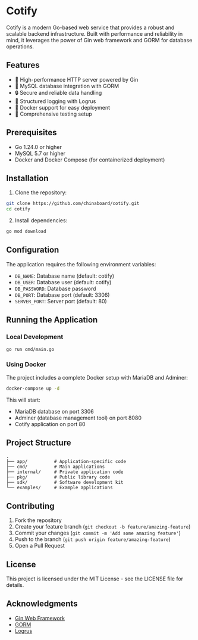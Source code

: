 # Cotify

Cotify is a modern Go-based web service that provides a robust and scalable backend infrastructure. Built with performance and reliability in mind, it leverages the power of Gin web framework and GORM for database operations.

## Features

- 🚀 High-performance HTTP server powered by Gin
- 💾 MySQL database integration with GORM
- 🔒 Secure and reliable data handling
- 📝 Structured logging with Logrus
- 🐳 Docker support for easy deployment
- 🧪 Comprehensive testing setup

## Prerequisites

- Go 1.24.0 or higher
- MySQL 5.7 or higher
- Docker and Docker Compose (for containerized deployment)

## Installation

1. Clone the repository:
```bash
git clone https://github.com/chinaboard/cotify.git
cd cotify
```

2. Install dependencies:
```bash
go mod download
```

## Configuration

The application requires the following environment variables:

- `DB_NAME`: Database name (default: cotify)
- `DB_USER`: Database user (default: cotify)
- `DB_PASSWORD`: Database password
- `DB_PORT`: Database port (default: 3306)
- `SERVER_PORT`: Server port (default: 80)

## Running the Application

### Local Development

```bash
go run cmd/main.go
```

### Using Docker

The project includes a complete Docker setup with MariaDB and Adminer:

```bash
docker-compose up -d
```

This will start:
- MariaDB database on port 3306
- Adminer (database management tool) on port 8080
- Cotify application on port 80

## Project Structure

```
.
├── app/          # Application-specific code
├── cmd/          # Main applications
├── internal/     # Private application code
├── pkg/          # Public library code
├── sdk/          # Software development kit
└── examples/     # Example applications
```

## Contributing

1. Fork the repository
2. Create your feature branch (`git checkout -b feature/amazing-feature`)
3. Commit your changes (`git commit -m 'Add some amazing feature'`)
4. Push to the branch (`git push origin feature/amazing-feature`)
5. Open a Pull Request

## License

This project is licensed under the MIT License - see the LICENSE file for details.

## Acknowledgments

- [Gin Web Framework](https://github.com/gin-gonic/gin)
- [GORM](https://gorm.io/)
- [Logrus](https://github.com/sirupsen/logrus)
